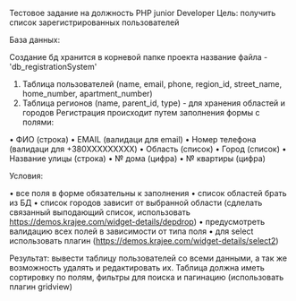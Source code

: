 Тестовое задание на должность PHP junior Developer
Цель: получить список зарегистрированных пользователей

База данных:

Создание бд хранится в корневой папке проекта название файла - 'db_registrationSystem'

1. Таблица пользователей (name, email, phone, region_id, street_name, home_number, apartment_number)
2. Таблица регионов (name, parent_id, type) - для хранения областей и городов
   Регистрация происходит путем заполнения формы с полями:

•	ФИО (строка)
•	EMAIL (валидаци для email)
•	Номер телефона (валидаци для +380XXXXXXXXX)
•	Область (список)
•	Город (список)
•	Название улицы (строка)
•	№ дома (цифра)
•	№ квартиры (цифра)

Условия:

•	все поля в форме обязательны к заполнения
•	список областей брать из БД
•	список городов зависит от выбранной области (сдлелать связанный выподающий список, использовать https://demos.krajee.com/widget-details/depdrop)
•	предусмотреть валидацию всех полей в зависимости от типа поля
•	для select использовать плагин (https://demos.krajee.com/widget-details/select2)

Результат: вывести таблицу пользователей со всеми данными, а так же возможность удалять и редактировать их.
Таблица должна иметь сортировку по полям, фильтры для поиска и пагинацию (использовать плагин gridview)
